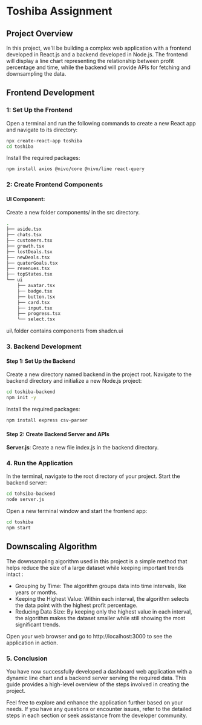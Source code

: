 # Toshiba Assignment

## Project Overview
In this project, we'll be building a complex web application with a frontend developed in React.js and a backend developed in Node.js. The frontend will display a line chart representing the relationship between profit percentage and time, while the backend will provide APIs for fetching and downsampling the data.

## Frontend Development

### 1: Set Up the Frontend
Open a terminal and run the following commands to create a new React app and navigate to its directory:

```bash
npx create-react-app toshiba
cd toshiba
```

Install the required packages:
```bash
npm install axios @nivo/core @nivo/line react-query
```

### 2: Create Frontend Components

#### UI Component:
Create a new folder components/ in the src directory.
```bash
.
├── aside.tsx
├── chats.tsx
├── customers.tsx
├── growth.tsx
├── lostDeals.tsx
├── newDeals.tsx
├── quaterGoals.tsx
├── revenues.tsx
├── topStates.tsx
└── ui
    ├── avatar.tsx
    ├── badge.tsx
    ├── button.tsx
    ├── card.tsx
    ├── input.tsx
    ├── progress.tsx
    └── select.tsx
```
ui\ folder contains components from shadcn.ui

### 3. Backend Development

#### Step 1: Set Up the Backend
Create a new directory named backend in the project root.
Navigate to the backend directory and initialize a new Node.js project:
```bash
cd toshiba-backend
npm init -y
```

Install the required packages:
```bash
npm install express csv-parser
```

#### Step 2: Create Backend Server and APIs

**Server.js**:
Create a new file index.js in the backend directory.

### 4. Run the Application
In the terminal, navigate to the root directory of your project.
Start the backend server:
```bash
cd tohsiba-backend
node server.js
```

Open a new terminal window and start the frontend app:
```bash
cd toshiba
npm start
```

## Downscaling Algorithm
The downsampling algorithm used in this project is a simple method that helps reduce the size of a large dataset while keeping important trends intact :

- Grouping by Time: The algorithm groups data into time intervals, like years or months.
- Keeping the Highest Value: Within each interval, the algorithm selects the data point with the highest profit percentage.
- Reducing Data Size: By keeping only the highest value in each interval, the algorithm makes the dataset smaller while still showing the most significant trends.

Open your web browser and go to http://localhost:3000 to see the application in action.

### 5. Conclusion
You have now successfully developed a dashboard web application with a dynamic line chart and a backend server serving the required data. This guide provides a high-level overview of the steps involved in creating the project.

Feel free to explore and enhance the application further based on your needs. If you have any questions or encounter issues, refer to the detailed steps in each section or seek assistance from the developer community.
